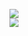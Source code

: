 [![](https://img.shields.io/badge/Made%20With-Github%20Spray-lightgrey.svg?style=for-the-badge&logo=github)](https://github.com/Annihil/github-spray#31732)  
[![](https://i.imgur.com/2DrTn0Z.gif)](https://github.com/Annihil/github-spray)